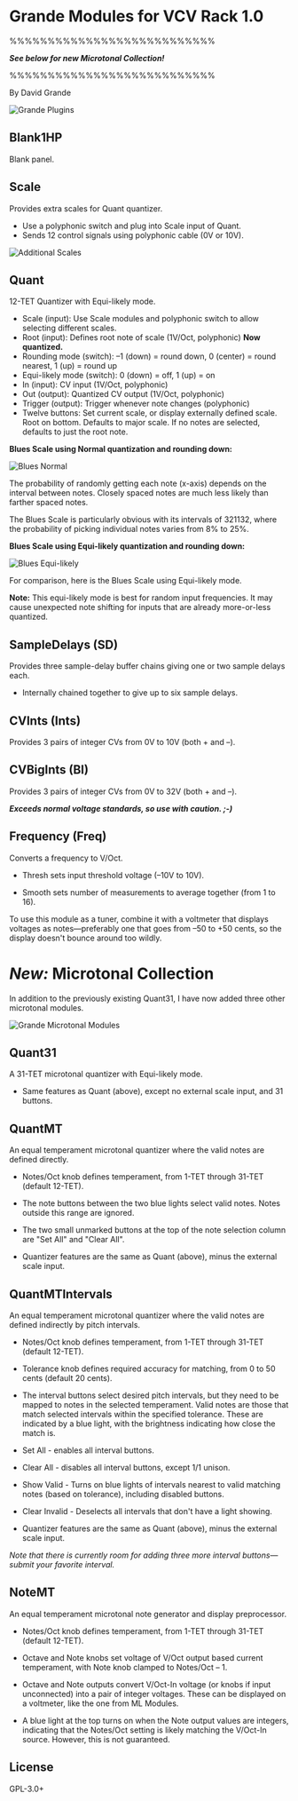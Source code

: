 Grande Modules for VCV Rack 1.0
===============================
%%%%%%%%%%%%%%%%%%%%%%%%%%%

***See below for new Microtonal Collection!***

%%%%%%%%%%%%%%%%%%%%%%%%%%%

By David Grande

![Grande Plugins](images/grande_plugins.png "Available Modules")


Blank1HP
--------

Blank panel.



Scale
-----

Provides extra scales for Quant quantizer.

- Use a polyphonic switch and plug into Scale input of Quant.
- Sends 12 control signals using polyphonic cable (0V or 10V).

![Additional Scales](images/additional_scales.png "Additional Scales")



Quant
-----

12-TET Quantizer with Equi-likely mode.

- Scale (input): Use Scale modules and polyphonic switch to allow selecting different scales.
- Root (input): Defines root note of scale (1V/Oct, polyphonic) **Now quantized.**
- Rounding mode (switch): –1 (down) = round down, 0 (center) = round nearest, 1 (up) = round up
- Equi-likely mode (switch): 0 (down) = off, 1 (up) = on
- In (input): CV input (1V/Oct, polyphonic)
- Out (output): Quantized CV output (1V/Oct, polyphonic)
- Trigger (output): Trigger whenever note changes (polyphonic)
- Twelve buttons: Set current scale, or display externally defined scale. Root on bottom. Defaults to major scale. If no notes are selected, defaults to just the root note.


**Blues Scale using Normal quantization and rounding down:**

![Blues Normal](images/blues_normal.png "Normal")

The probability of randomly getting each note (x-axis) depends on the interval between notes. Closely spaced notes are much less likely than farther spaced notes.

The Blues Scale is particularly obvious with its intervals of 321132, where the probability of picking individual notes varies from 8% to 25%.


**Blues Scale using Equi-likely quantization and rounding down:**

![Blues Equi-likely](images/blues_equilikely.png "Equi-likely")

For comparison, here is the Blues Scale using Equi-likely mode.

**Note:** This equi-likely mode is best for random input frequencies. It may cause unexpected note shifting for inputs that are already more-or-less quantized.



SampleDelays (SD)
-----------------

Provides three sample-delay buffer chains giving one or two sample delays each.

- Internally chained together to give up to six sample delays.



CVInts (Ints)
-----------

Provides 3 pairs of integer CVs from 0V to 10V (both + and –).



CVBigInts (BI)
-------------

Provides 3 pairs of integer CVs from 0V to 32V (both + and –).

***Exceeds normal voltage standards, so use with caution. ;-)***



Frequency (Freq)
---------------

Converts a frequency to V/Oct.

- Thresh sets input threshold voltage (–10V to 10V).

- Smooth sets number of measurements to average together (from 1 to 16).

To use this module as a tuner, combine it with a voltmeter that displays voltages as notes—preferably one that goes from –50 to +50 cents, so the display doesn't bounce around too wildly.



*New:* Microtonal Collection
============================

In addition to the previously existing Quant31, I have now added three other microtonal modules.

![Grande Microtonal Modules](images/microtonal_collection.png "Microtonal Collection")



Quant31
-------

A 31-TET microtonal quantizer with Equi-likely mode.

- Same features as Quant (above), except no external scale input, and 31 buttons.



QuantMT
-------

An equal temperament microtonal quantizer where the valid notes are defined directly.

- Notes/Oct knob defines temperament, from 1-TET through 31-TET (default 12-TET).

- The note buttons between the two blue lights select valid notes. Notes outside this range are ignored.

- The two small unmarked buttons at the top of the note selection column are "Set All" and "Clear All".

- Quantizer features are the same as Quant (above), minus the external scale input. 



QuantMTIntervals
----------------

An equal temperament microtonal quantizer where the valid notes are defined indirectly by pitch intervals.

- Notes/Oct knob defines temperament, from 1-TET through 31-TET (default 12-TET).

- Tolerance knob defines required accuracy for matching, from 0 to 50 cents (default 20 cents).

- The interval buttons select desired pitch intervals, but they need to be mapped to notes in the selected temperament. Valid notes are those that match selected intervals within the specified tolerance. These are indicated by a blue light, with the brightness indicating how close the match is.

- Set All - enables all interval buttons.

- Clear All - disables all interval buttons, except 1/1 unison.

- Show Valid - Turns on blue lights of intervals nearest to valid matching notes (based on tolerance), including disabled buttons.

- Clear Invalid - Deselects all intervals that don't have a light showing.

- Quantizer features are the same as Quant (above), minus the external scale input. 

*Note that there is currently room for adding three more interval buttons—submit your favorite interval.*



NoteMT
------

An equal temperament microtonal note generator and display preprocessor.

- Notes/Oct knob defines temperament, from 1-TET through 31-TET (default 12-TET).

- Octave and Note knobs set voltage of V/Oct output based current temperament, with Note knob clamped to Notes/Oct – 1.

- Octave and Note outputs convert V/Oct-In voltage (or knobs if input unconnected) into a pair of integer voltages. These can be displayed on a voltmeter, like the one from ML Modules.

- A blue light at the top turns on when the Note output values are integers, indicating that the Notes/Oct setting is likely matching the V/Oct-In source. However, this is not guaranteed.



License
-------

GPL-3.0+